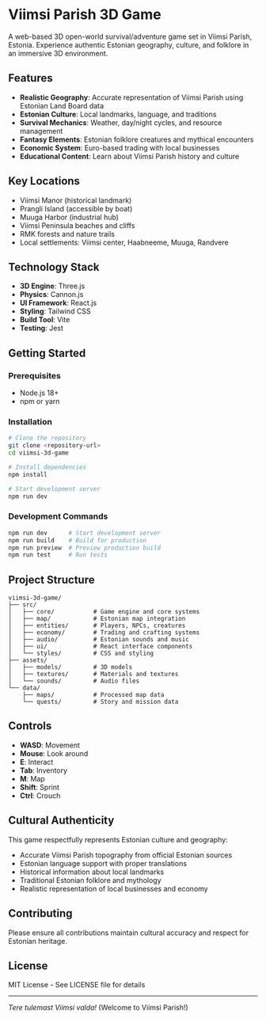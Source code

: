 # Viimsi Parish 3D Game

A web-based 3D open-world survival/adventure game set in Viimsi Parish, Estonia. Experience authentic Estonian geography, culture, and folklore in an immersive 3D environment.

## Features

- **Realistic Geography**: Accurate representation of Viimsi Parish using Estonian Land Board data
- **Estonian Culture**: Local landmarks, language, and traditions
- **Survival Mechanics**: Weather, day/night cycles, and resource management
- **Fantasy Elements**: Estonian folklore creatures and mythical encounters
- **Economic System**: Euro-based trading with local businesses
- **Educational Content**: Learn about Viimsi Parish history and culture

## Key Locations

- Viimsi Manor (historical landmark)
- Prangli Island (accessible by boat)
- Muuga Harbor (industrial hub)
- Viimsi Peninsula beaches and cliffs
- RMK forests and nature trails
- Local settlements: Viimsi center, Haabneeme, Muuga, Randvere

## Technology Stack

- **3D Engine**: Three.js
- **Physics**: Cannon.js
- **UI Framework**: React.js
- **Styling**: Tailwind CSS
- **Build Tool**: Vite
- **Testing**: Jest

## Getting Started

### Prerequisites

- Node.js 18+ 
- npm or yarn

### Installation

```bash
# Clone the repository
git clone <repository-url>
cd viimsi-3d-game

# Install dependencies
npm install

# Start development server
npm run dev
```

### Development Commands

```bash
npm run dev      # Start development server
npm run build    # Build for production
npm run preview  # Preview production build
npm run test     # Run tests
```

## Project Structure

```
viimsi-3d-game/
├── src/
│   ├── core/           # Game engine and core systems
│   ├── map/            # Estonian map integration
│   ├── entities/       # Players, NPCs, creatures
│   ├── economy/        # Trading and crafting systems
│   ├── audio/          # Estonian sounds and music
│   ├── ui/             # React interface components
│   └── styles/         # CSS and styling
├── assets/
│   ├── models/         # 3D models
│   ├── textures/       # Materials and textures
│   └── sounds/         # Audio files
└── data/
    ├── maps/           # Processed map data
    └── quests/         # Story and mission data
```

## Controls

- **WASD**: Movement
- **Mouse**: Look around
- **E**: Interact
- **Tab**: Inventory
- **M**: Map
- **Shift**: Sprint
- **Ctrl**: Crouch

## Cultural Authenticity

This game respectfully represents Estonian culture and geography:

- Accurate Viimsi Parish topography from official Estonian sources
- Estonian language support with proper translations
- Historical information about local landmarks
- Traditional Estonian folklore and mythology
- Realistic representation of local businesses and economy

## Contributing

Please ensure all contributions maintain cultural accuracy and respect for Estonian heritage.

## License

MIT License - See LICENSE file for details

---

*Tere tulemast Viimsi valda!* (Welcome to Viimsi Parish!)